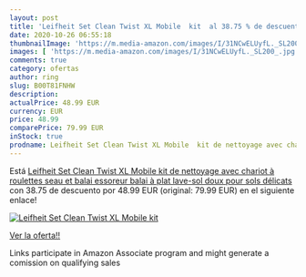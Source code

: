 ```yaml
---
layout: post
title: 'Leifheit Set Clean Twist XL Mobile  kit  al 38.75 % de descuento'
date: 2020-10-26 06:55:18
thumbnailImage: 'https://m.media-amazon.com/images/I/31NCwELUyfL._SL200_.jpg'
images: [ 'https://m.media-amazon.com/images/I/31NCwELUyfL._SL200_.jpg' ]
comments: true
category: ofertas
author: ring
slug: B00T81FNHW
description:
actualPrice: 48.99 EUR
currency: EUR
price: 48.99
comparePrice: 79.99 EUR
inStock: true
prodname: Leifheit Set Clean Twist XL Mobile  kit de nettoyage avec chariot à roulettes  seau et balai essoreur  balai à plat lave-sol doux pour sols délicats
---
```


Está [Leifheit Set Clean Twist XL Mobile  kit de nettoyage avec chariot à roulettes  seau et balai essoreur  balai à plat lave-sol doux pour sols délicats](https://www.amazon.fr/dp/B00T81FNHW/?tag=tolees0d-21) con 38.75 de descuento por 48.99 EUR (original: 79.99 EUR) en el siguiente enlace!

[![Leifheit Set Clean Twist XL Mobile  kit ](https://m.media-amazon.com/images/I/31NCwELUyfL._SL200_.jpg)](https://www.amazon.fr/dp/B00T81FNHW/?tag=tolees0d-21)

[Ver la oferta!!](https://www.amazon.fr/dp/B00T81FNHW/?tag=tolees0d-21)

Links participate in Amazon Associate program and might generate a comission on qualifying sales


